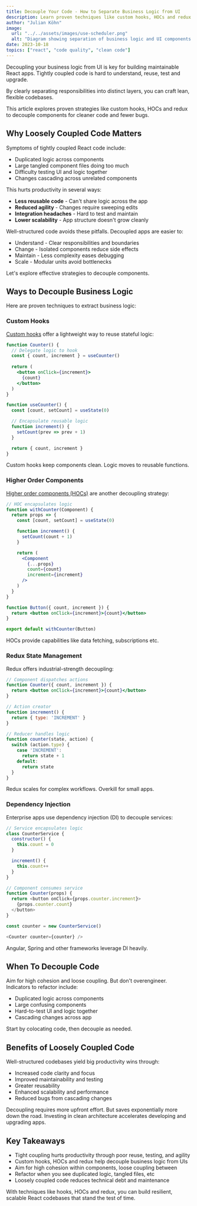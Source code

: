 ```yaml
---
title: Decouple Your Code - How to Separate Business Logic from UI  
description: Learn proven techniques like custom hooks, HOCs and redux to decouple React business logic from UI code for cleaner, more maintainable apps.
author: "Julian Köhn"
image:
  url: "../../assets/images/use-scheduler.png"
  alt: "Diagram showing separation of business logic and UI components."  
date: 2023-10-18
topics: ["react", "code quality", "clean code"]
---
```


Decoupling your business logic from UI is key for building maintainable React apps. Tightly coupled code is hard to understand, reuse, test and upgrade. 

By clearly separating responsibilities into distinct layers, you can craft lean, flexible codebases.

This article explores proven strategies like custom hooks, HOCs and redux to decouple components for cleaner code and fewer bugs.

## Why Loosely Coupled Code Matters

Symptoms of tightly coupled React code include:

- Duplicated logic across components
- Large tangled component files doing too much
- Difficulty testing UI and logic together 
- Changes cascading across unrelated components

This hurts productivity in several ways:

- **Less reusable code** - Can't share logic across the app
- **Reduced agility** - Changes require sweeping edits
- **Integration headaches** - Hard to test and maintain
- **Lower scalability** - App structure doesn't grow cleanly

Well-structured code avoids these pitfalls. Decoupled apps are easier to:

- Understand - Clear responsibilities and boundaries  
- Change - Isolated components reduce side effects
- Maintain - Less complexity eases debugging
- Scale - Modular units avoid bottlenecks

Let's explore effective strategies to decouple components.

## Ways to Decouple Business Logic

Here are proven techniques to extract business logic:

### Custom Hooks

[Custom hooks](https://react.dev/learn/reusing-logic-with-custom-hooks) offer a lightweight way to reuse stateful logic:

```jsx
function Counter() {
  // Delegate logic to hook  
  const { count, increment } = useCounter() 
  
  return (
    <button onClick={increment}>
      {count}
    </button>
  )
}

function useCounter() {
  const [count, setCount] = useState(0)

  // Encapsulate reusable logic
  function increment() {
    setCount(prev => prev + 1)
  }

  return { count, increment }
}
```

Custom hooks keep components clean. Logic moves to reusable functions.

### Higher Order Components

[Higher order components (HOCs)](https://reactjs.org/docs/higher-order-components.html) are another decoupling strategy:

```jsx 
// HOC encapsulates logic
function withCounter(Component) {
  return props => {
    const [count, setCount] = useState(0)

    function increment() {
      setCount(count + 1)
    }

    return (
      <Component
        {...props}
        count={count}
        increment={increment} 
      />
    )
  }
}

function Button({ count, increment }) {
  return <button onClick={increment}>{count}</button>
}

export default withCounter(Button)
```

HOCs provide capabilities like data fetching, subscriptions etc.

### Redux State Management

Redux offers industrial-strength decoupling:

```jsx
// Component dispatches actions 
function Counter({ count, increment }) {
  return <button onClick={increment}>{count}</button>
}

// Action creator  
function increment() {
  return { type: 'INCREMENT' }
} 

// Reducer handles logic
function counter(state, action) {
  switch (action.type) {
    case 'INCREMENT':
      return state + 1
    default:
      return state
  }
}
```

Redux scales for complex workflows. Overkill for small apps.

### Dependency Injection

Enterprise apps use dependency injection (DI) to decouple services:

```js
// Service encapsulates logic
class CounterService {
  constructor() {
    this.count = 0
  }

  increment() {
    this.count++ 
  }
}

// Component consumes service 
function Counter(props) {
  return <button onClick={props.counter.increment}>
    {props.counter.count}
  </button>
}

const counter = new CounterService()

<Counter counter={counter} />
```

Angular, Spring and other frameworks leverage DI heavily.

## When To Decouple Code

Aim for high cohesion and loose coupling. But don't overengineer. Indicators to refactor include:

- Duplicated logic across components
- Large confusing components
- Hard-to-test UI and logic together
- Cascading changes across app

Start by colocating code, then decouple as needed.

## Benefits of Loosely Coupled Code

Well-structured codebases yield big productivity wins through:

- Increased code clarity and focus 
- Improved maintainability and testing
- Greater reusability
- Enhanced scalability and performance
- Reduced bugs from cascading changes

Decoupling requires more upfront effort. But saves exponentially more down the road. Investing in clean architecture accelerates developing and upgrading apps.

## Key Takeaways

- Tight coupling hurts productivity through poor reuse, testing, and agility
- Custom hooks, HOCs and redux help decouple business logic from UIs
- Aim for high cohesion within components, loose coupling between
- Refactor when you see duplicated logic, tangled files, etc  
- Loosely coupled code reduces technical debt and maintenance

With techniques like hooks, HOCs and redux, you can build resilient, scalable React codebases that stand the test of time.